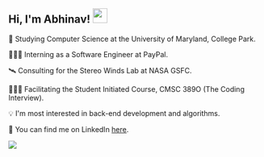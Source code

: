 ## Hi, I'm Abhinav! <img src="https://github.com/TheDudeThatCode/TheDudeThatCode/blob/master/Assets/Hi.gif" width="29px">

🐢 Studying Computer Science at the University of Maryland, College Park.

👨🏽‍💻 Interning as a Software Engineer at PayPal.

🛰 Consulting for the Stereo Winds Lab at NASA GSFC.

👨🏽‍🏫 Facilitating the Student Initiated Course, CMSC 389O (The Coding Interview).

💡 I'm most interested in back-end development and algorithms.

🔎 You can find me on LinkedIn [here](https://www.linkedin.com/in/avedmala/).

![](https://komarev.com/ghpvc/?username=avedmala&color=brightgreen)
